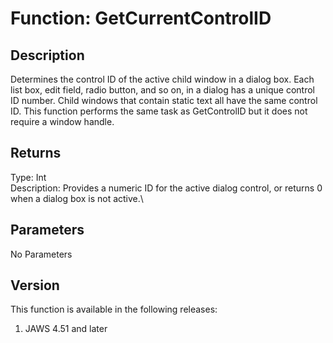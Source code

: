 # Function: GetCurrentControlID

## Description

Determines the control ID of the active child window in a dialog box.
Each list box, edit field, radio button, and so on, in a dialog has a
unique control ID number. Child windows that contain static text all
have the same control ID. This function performs the same task as
GetControlID but it does not require a window handle.

## Returns

Type: Int\
Description: Provides a numeric ID for the active dialog control, or
returns 0 when a dialog box is not active.\

## Parameters

No Parameters

## Version

This function is available in the following releases:

1.  JAWS 4.51 and later
